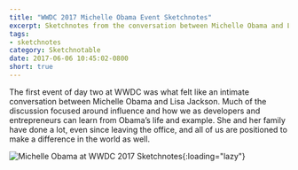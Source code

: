 ```yaml
---
title: "WWDC 2017 Michelle Obama Event Sketchnotes"
excerpt: Sketchnotes from the conversation between Michelle Obama and Lisa Jackson
tags:
- sketchnotes
category: Sketchnotable
date: 2017-06-06 10:45:02-0800
short: true
---
```


The first event of day two at WWDC was what felt like an intimate conversation between Michelle Obama and Lisa Jackson. Much of the discussion focused around influence and how we as developers and entrepreneurs can learn from Obama’s life and example. She and her family have done a lot, even since leaving the office, and all of us are positioned to make a difference in the world as well.

![Michelle Obama at WWDC 2017 Sketchnotes](https://media.bennorris.org/images/sketchnotable/wwdc-2017/wwdc-2017-michelle-obama-sketchnotes.jpg){:loading="lazy"}
